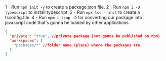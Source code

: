 1 - Run `npm init -y` to create a package.json file.
2 - Run `npm i -D typescript` to install typescript.
3 - Run `npx tsc --init` to create a tsconfig.file.
4 - Run `npm i tsup -D` for converting our package into javascript code that's gonna be loaded by other applications.


```json
{
  "private": "true", //private package (not gonna be published on npm),
  "workspaces": [ 
    "packages/*" //folder name (place) where the packages are
  ]
}
```